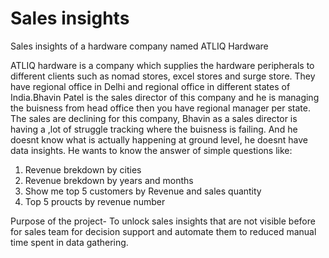 # Sales insights
 Sales insights of a hardware company named ATLIQ Hardware

ATLIQ hardware is a company which supplies the hardware peripherals to different clients such as
 nomad stores, excel stores and surge store. They have regional office in Delhi and regional office in different states
of India.Bhavin Patel is the sales director of this company and he is managing the buisness from head office then 
you have regional manager per state.  The sales are declining for this company, Bhavin as a sales director is having
a ,lot of struggle tracking where the buisness is failing. And he doesnt know what is actually happening at ground 
level, he doesnt have data insights. He wants to know the answer of simple questions like:

1. Revenue brekdown by cities
2. Revenue brekdown by years and months
3. Show me top 5 customers by Revenue and sales quantity
4. Top 5 proucts by revenue number

Purpose of the project- To unlock sales insights that are not visible before for sales team for decision support and
automate them to reduced manual time spent in data gathering.
